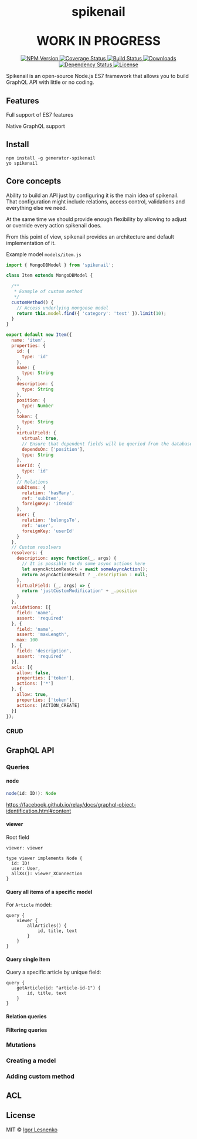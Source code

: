 <big><h1 align="center">spikenail</h1></big>

<big><h1 align="center">WORK IN PROGRESS</h1></big>

<p align="center">
  <a href="https://npmjs.org/package/spikenail">
    <img src="https://img.shields.io/npm/v/spikenail.svg?style=flat-square"
         alt="NPM Version">
  </a>

  <a href="https://coveralls.io/r/spikenail/spikenail">
    <img src="https://img.shields.io/coveralls/spikenail/spikenail.svg?style=flat-square"
         alt="Coverage Status">
  </a>

  <a href="https://travis-ci.org/spikenail/spikenail">
    <img src="https://img.shields.io/travis/spikenail/spikenail.svg?style=flat-square"
         alt="Build Status">
  </a>

  <a href="https://npmjs.org/package/spikenail">
    <img src="http://img.shields.io/npm/dm/spikenail.svg?style=flat-square"
         alt="Downloads">
  </a>

  <a href="https://david-dm.org/spikenail/spikenail.svg">
    <img src="https://david-dm.org/spikenail/spikenail.svg?style=flat-square"
         alt="Dependency Status">
  </a>

  <a href="https://github.com/spikenail/spikenail/blob/master/LICENSE">
    <img src="https://img.shields.io/npm/l/spikenail.svg?style=flat-square"
         alt="License">
  </a>
</p>

Spikenail is an open-source Node.js ES7 framework that allows you to build GraphQL API with little or no coding.

## Features

Full support of ES7 features

Native GraphQL support

## Install

```
npm install -g generator-spikenail
yo spikenail
```

## Core concepts

Ability to build an API just by configuring it is the main idea of spikenail.
That configuration might include relations, access control, validations and everything else we need.

At the same time we should provide enough flexibility by allowing to adjust or override every action spikenail does.

From this point of view, spikenail provides an architecture and default implementation of it.

Example model `models/item.js`

```js
import { MongoDBModel } from 'spikenail';

class Item extends MongoDBModel {

  /**
   * Example of custom method
   */
  customMethod() {
    // Access underlying mongoose model
    return this.model.find({ 'category': 'test' }).limit(10);
  }
}

export default new Item({
  name: 'item',
  properties: {
    id: {
      type: 'id'
    },
    name: {
      type: String
    },
    description: {
      type: String
    },
    position: {
      type: Number
    },
    token: {
      type: String
    },
    virtualField: {
      virtual: true,
      // Ensure that dependent fields will be queried from the database
      dependsOn: ['position'],
      type: String
    },
    userId: {
      type: 'id'
    },
    // Relations
    subItems: {
      relation: 'hasMany',
      ref: 'subItem',
      foreignKey: 'itemId'
    },
    user: {
      relation: 'belongsTo',
      ref: 'user',
      foreignKey: 'userId'
    }
  },
  // Custom resolvers
  resolvers: {
    description: async function(_, args) {
      // It is possible to do some async actions here
      let asyncActionResult = await someAsyncAction();
      return asyncActionResult ? _.description : null;
    },
    virtualField: (_, args) => {
      return 'justCustomModification' + _.position
    }
  },
  validations: [{
    field: 'name',
    assert: 'required'
  }, {
    field: 'name',
    assert: 'maxLength',
    max: 100
  }, {
    field: 'description',
    assert: 'required'
  }],
  acls: [{
    allow: false,
    properties: ['token'],
    actions: ['*']
  }, {
    allow: true,
    properties: ['token'],
    actions: [ACTION_CREATE]
  }]
});
```

### CRUD

## GraphQL API

### Queries

#### node

```js
node(id: ID!): Node
```

https://facebook.github.io/relay/docs/graphql-object-identification.html#content

#### viewer

Root field

```
viewer: viewer

type viewer implements Node {
  id: ID!
  user: User,
  allXs(): viewer_XConnection
}
```


#### Query all items of a specific model

For `Article` model:

```
query {
    viewer {
        allArticles() {
            id, title, text
        }
    }
}
```


#### Query single item

Query a specific article by unique field:

```
query {
    getArticle(id: "article-id-1") {
        id, title, text
    }
}
```

#### Relation queries

#### Filtering queries

### Mutations

### Creating a model

### Adding custom method

## ACL

## License

MIT © [Igor Lesnenko](http://github.com/spikenail)

[npm-url]: https://npmjs.org/package/spikenail
[npm-image]: https://img.shields.io/npm/v/spikenail.svg?style=flat-square

[travis-url]: https://travis-ci.org/spikenail/spikenail
[travis-image]: https://img.shields.io/travis/spikenail/spikenail.svg?style=flat-square

[coveralls-url]: https://coveralls.io/r/spikenail/spikenail
[coveralls-image]: https://img.shields.io/coveralls/spikenail/spikenail.svg?style=flat-square

[depstat-url]: https://david-dm.org/spikenail/spikenail
[depstat-image]: https://david-dm.org/spikenail/spikenail.svg?style=flat-square

[download-badge]: http://img.shields.io/npm/dm/spikenail.svg?style=flat-square
